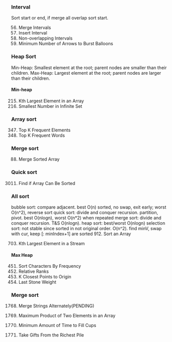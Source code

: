 ### Interval
Sort start or end, if merge all overlap sort start.
   
56. Merge Intervals
57. Insert Interval
435. Non-overlapping Intervals
452. Minimum Number of Arrows to Burst Balloons


### Heap Sort
Min-Heap: Smallest element at the root; parent nodes are smaller than their children.
Max-Heap: Largest element at the root; parent nodes are larger than their children.
#### Min-heap
215. Kth Largest Element in an Array
2336. Smallest Number in Infinite Set


### Array sort
347. Top K Frequent Elements
692. Top K Frequent Words


### Merge sort
88. Merge Sorted Array


### Quick sort
3011. Find if Array Can Be Sorted


### All sort 
bubble sort: compare adjacent. best O(n) sorted, no swap, exit early; worst O(n^2), reverse sort
quick sort: divide and conquer recursion. partition, pivot. best O(nlogn), worst O(n*2) when repeated 
merge sort: divide and conquer recursion. T&S O(nlogn).
heap sort: best/worst O(nlogn)
selection sort: not stable since sorted in not original order. O(n^2). find minV, swap with cur, keep [: minIndex+1] are sorted
912. Sort an Array






703. Kth Largest Element in a Stream

#### Max Heap
451. Sort Characters By Frequency
506. Relative Ranks
973. K Closest Points to Origin
1046. Last Stone Weight

### Merge sort
1768. Merge Strings Alternately(PENDING)


1464. Maximum Product of Two Elements in an Array
2335. Minimum Amount of Time to Fill Cups
2558. Take Gifts From the Richest Pile

